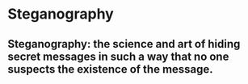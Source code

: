 # Steganography
## Steganography: the science and art of hiding secret messages in such a way that no one suspects the existence of the message.
